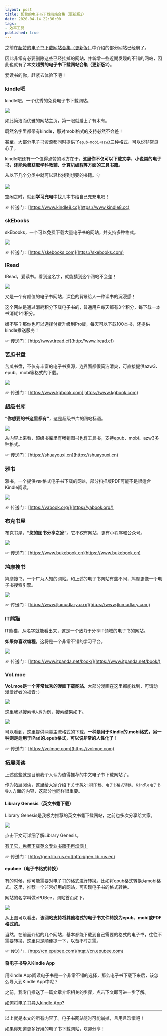 ```yaml
---
layout: post
title: 超赞的电子书下载网站合集（更新版2）
date: 2020-04-14 22:36:00
tags: 
- 效率工具
published: true
---
```


之前在[超赞的电子书下载网站合集（更新版）](https://mp.weixin.qq.com/s/7sTTvKy1nE4wPvhJV8P20A)中介绍的部分网站已经崩了。

因此非常有必要删除这些已经挂掉的网站，并新增一些近期发现的不错的网站，因此也就有了本文**超赞的电子书下载网站合集（更新版2）**。

爱读书的你，赶紧去体验下吧！

###  kindle吧

kindle吧，一个优秀的免费电子书下载网站。

![](https://figurebed-iseex.oss-cn-hangzhou.aliyuncs.com/img/20200413225459.png)

如此简洁而优雅的网站主页，第一眼就爱上了有木有。

既然名字里都带有kindle，那对mobi格式的支持必然不会差！

甚至，大部分电子书资源都同时提供了`epub+mobi+azw3`三种格式，可以说非常良心了。

kindle吧还有一个值得点赞的地方在于，**这里你不仅可以下载文学、小说类的电子书，还能免费获取学科教辅、计算机编程等方面的工具书籍。**

从以下几个分类中就可以轻松找到想要的书籍。👇

![](https://figurebed-iseex.oss-cn-hangzhou.aliyuncs.com/img/20200413235805.png)

空闲之时，就到**学习充电**中找几本书给自己充充电吧！

☞ 传送门：[https://www.kindle8.cc](https://www.kindle8.cc)

### skEbooks

skEbooks，一个可以免费下载大量电子书的网站，并支持多种格式。

![](https://figurebed-iseex.oss-cn-hangzhou.aliyuncs.com/img/20200413235139.png)

☞ 传送门：[https://skebooks.com](https://skebooks.com)

### IRead

IRead，爱读书。看到这名字，就能猜到这个网站不会差！

![](https://figurebed-iseex.oss-cn-hangzhou.aliyuncs.com/img/20200413230358.png)

又是一个有颜值的电子书网站，深色的背景给人一种读书的沉浸感！

这个网站是通过消耗积分下载电子书的，普通用户每天都有3个积分，每下载一本书消耗1个积分。

嫌不够？那你也可以选择付费升级到Pro版，每天可以下载100本书，还提供kindle推送服务！

☞ 传送门：[http://www.iread.cf](http://www.iread.cf)

### 苦瓜书盘 

苦瓜书盘，不仅有丰富的电子书资源，连界面都很简洁清爽，可直接提供azw3、epub、mobi等格式的下载。

![](https://figurebed-iseex.oss-cn-hangzhou.aliyuncs.com/img/20200413231143.png)

☞ 传送门：[https://www.kgbook.com](https://www.kgbook.com)

### 超级书库

**“你想要的书这里都有”**，这是超级书库的网站标语。

![](https://figurebed-iseex.oss-cn-hangzhou.aliyuncs.com/img/20200413231505.png)

从内容上来看，超级书库里有畅销图书也有工具书，支持epub、mobi、azw3多种格式。

☞ 传送门：[https://shuayouxi.cn](https://shuayouxi.cn)

### 雅书

雅书，一个提供`PDF`格式电子书下载的网站，部分扫描版PDF可能不是很适合Kindle阅读。

![](https://figurebed-iseex.oss-cn-hangzhou.aliyuncs.com/img/20200413232420.png)

☞ 传送门：[https://yabook.org/](https://yabook.org/)

### 布克书屋

布克书屋，**“您的图书分享之家”**。它不仅有网站，更有小程序和公众号。

![](https://figurebed-iseex.oss-cn-hangzhou.aliyuncs.com/img/20200413232656.png)

☞ 传送门：[https://www.bukebook.cn](https://www.bukebook.cn)

### 鸠摩搜书

鸠摩搜书，一个广为人知的网站。和上述的电子书网站有些不同，鸠摩更像一个电子书搜索引擎。

![](https://figurebed-iseex.oss-cn-hangzhou.aliyuncs.com/img/20200413231659.png)

☞ 传送门：[https://www.jiumodiary.com](https://www.jiumodiary.com)

### IT熊猫

IT熊猫，从名字就能看出来，这是一个致力于分享IT领域的电子书的网站。

**如果你喜欢编程**，这将是一个非常不错的学习平台。

![](https://figurebed-iseex.oss-cn-hangzhou.aliyuncs.com/img/20200413233044.png)

☞ 传送门：[https://www.itpanda.net/book/](https://www.itpanda.net/book/)

### Vol.moe

**Vol.moe是一个非常优秀的漫画下载网站**，大部分漫画在这里都能找到，可谓动漫爱好者的福音: )

![](https://figurebed-iseex.oss-cn-hangzhou.aliyuncs.com/img/20200413231859.png)

这里我以搜索`博人传`为例，搜索结果如下。

![](https://figurebed-iseex.oss-cn-hangzhou.aliyuncs.com/img/20200413231958.png)

可以看到，这里提供两类主流格式的下载，**一种是用于Kindle的.mobi格式，另一种则是适用于iPad的.epub格式，可以说非常的人性化了！**

☞ 传送门：[https://volmoe.com](https://volmoe.com)

### 拓展阅读

上述这些就是目前我个人认为值得推荐的中文电子书下载网站了。

作为拓展阅读，这里给大家介绍下关于`英文书籍下载`、`电子书格式转换`、`Kindle电子书导入`方面的内容，这部分也同样很重要。

#### Library Genesis（英文书籍下载）

Library Genesis是我极力推荐的英文书籍下载网站，之前也多次分享给大家。

![](https://figurebed-iseex.oss-cn-hangzhou.aliyuncs.com/img/20200413233642.png)

点击下文可详细了解Library Genesis。

[有了它，免费下载英文专业书籍不再烦恼！](https://mp.weixin.qq.com/s/IeI3HWfwSZ-Yue4oQ8SXmg)

☞ 传送门：[http://gen.lib.rus.ec](http://gen.lib.rus.ec)

#### epubee（电子书格式转换）

有的时候，你可能需要对电子书的格式进行转换。比如将epub格式转换为mobi格式。这里，推荐一个非常好用的网站，可实现电子书的格式转换。

网站的名字叫做ePUBee，网站首页如下。

![](https://figurebed-iseex.oss-cn-hangzhou.aliyuncs.com/img/20200413233839.png)

从上图可以看出，**该网站支持将其他格式的电子书文件转换为epub、mobi或PDF格式的。**

当然，在前面介绍的几个网站，基本都能下载到自己需要的格式的电子书，往往不需要转换，这里只是顺便提一下，以备不时之需。

☞ 传送门：[http://cn.epubee.com](http://cn.epubee.com)

#### 将电子书导入Kindle App

用Kindle App阅读电子书是一个非常不错的选择，那么电子书下载下来后，该怎么导入到Kindle App中呢？

之前，我专门推送了一篇文章介绍相关的步骤，点击下文即可进一步了解。

[如何将电子书导入kindle App?](https://mp.weixin.qq.com/s/0_8AFtgqxhJX4MQGquFuJA)



---

以上就是本文的所有内容了。电子书网站随时可能崩掉，且用且珍惜吧！

如果你知道更多好用的电子书下载网站，欢迎分享！
